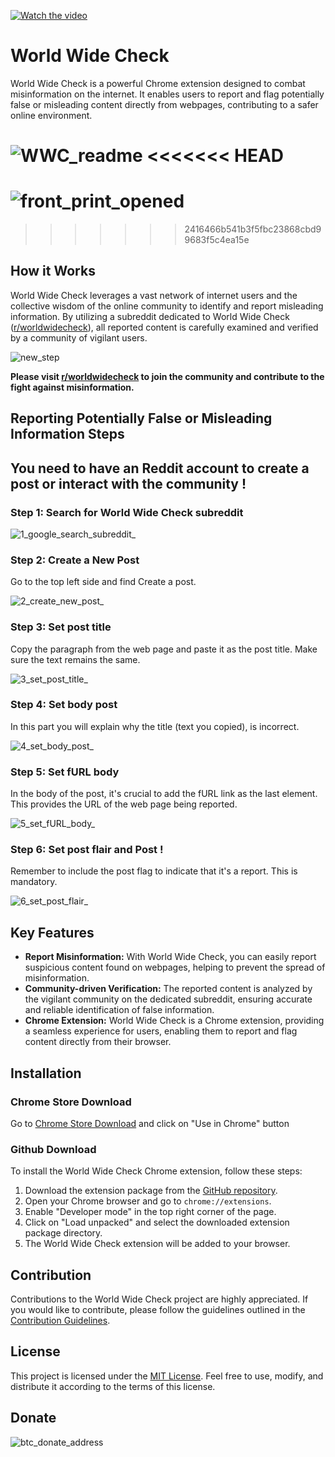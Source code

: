 [![Watch the video](https://img.youtube.com/vi/W_ShrjavdBs/maxresdefault.jpg)](https://youtu.be/W_ShrjavdBs)


# World Wide Check

World Wide Check is a powerful Chrome extension designed to combat misinformation on the internet. It enables users to report and flag potentially false or misleading content directly from webpages, contributing to a safer online environment.

![WWC_readme](https://github.com/user-attachments/assets/8e6053cd-f10b-45b0-8195-80eb5e7ae872)
<<<<<<< HEAD
=======

![front_print_opened](https://github.com/user-attachments/assets/95018f7f-e60b-479e-bf43-657779ba971c)
=======
>>>>>>> 2416466b541b3f5fbc23868cbd99683f5c4ea15e

## How it Works

World Wide Check leverages a vast network of internet users and the collective wisdom of the online community to identify and report misleading information. By utilizing a subreddit dedicated to World Wide Check ([r/worldwidecheck](https://www.reddit.com/r/worldwidecheck/)), all reported content is carefully examined and verified by a community of vigilant users.

![new_step](https://github.com/itsyoboygod/world-wide-check/assets/58955082/397f7076-7c64-4492-949d-64d42d258ba3)

**Please visit [r/worldwidecheck](https://www.reddit.com/r/worldwidecheck/) to join the community and contribute to the fight against misinformation.**

## Reporting Potentially False or Misleading Information Steps
## You need to have an Reddit account to create a post or interact with the community !

### Step 1: Search for World Wide Check subreddit

![1_google_search_subreddit_](https://github.com/user-attachments/assets/222e4a95-c89a-4324-9566-5179a12a80d5)

### Step 2: Create a New Post
Go to the top left side and find Create a post.

![2_create_new_post_](https://github.com/user-attachments/assets/8c5cd622-b108-431e-81b2-3a8afd4ebebb)

### Step 3: Set post title
Copy the paragraph from the web page and paste it as the post title. Make sure the text remains the same.

![3_set_post_title_](https://github.com/user-attachments/assets/b9378b8c-be2c-477c-9d16-e962f3dbc45a)

### Step 4: Set body post
In this part you will explain why the title (text you copied), is incorrect.

![4_set_body_post_](https://github.com/user-attachments/assets/6825c08a-e813-40ca-8cd0-8e9a609b81a4)

### Step 5: Set fURL body
In the body of the post, it's crucial to add the fURL link as the last element. This provides the URL of the web page being reported.

![5_set_fURL_body_](https://github.com/user-attachments/assets/441bdb49-887b-4a3d-b493-c532079fc25a)

### Step 6: Set post flair and Post !
Remember to include the post flag to indicate that it's a report. This is mandatory.

![6_set_post_flair_](https://github.com/user-attachments/assets/2c22eca5-ca41-4202-af6c-cd9f7701d0e2)

## Key Features

- **Report Misinformation:** With World Wide Check, you can easily report suspicious content found on webpages, helping to prevent the spread of misinformation.
- **Community-driven Verification:** The reported content is analyzed by the vigilant community on the dedicated subreddit, ensuring accurate and reliable identification of false information.
- **Chrome Extension:** World Wide Check is a Chrome extension, providing a seamless experience for users, enabling them to report and flag content directly from their browser.

## Installation

### Chrome Store Download

Go to [Chrome Store Download](https://chromewebstore.google.com/detail/world-wide-check/hhdgkliecchgaicpbjgeidiecnljmidh?hl=pt-br)
 and click on "Use in Chrome" button

### Github Download
To install the World Wide Check Chrome extension, follow these steps:

1. Download the extension package from the [GitHub repository](https://github.com/itsyoboygod/world-wide-check).
2. Open your Chrome browser and go to `chrome://extensions`.
3. Enable "Developer mode" in the top right corner of the page.
4. Click on "Load unpacked" and select the downloaded extension package directory.
5. The World Wide Check extension will be added to your browser.

## Contribution

Contributions to the World Wide Check project are highly appreciated. If you would like to contribute, please follow the guidelines outlined in the [Contribution Guidelines](CONTRIBUTING.md).

## License

This project is licensed under the [MIT License](LICENSE.md). Feel free to use, modify, and distribute it according to the terms of this license.

## Donate

![btc_donate_address](https://github.com/itsyoboygod/world-wide-check/assets/58955082/708f189c-4f69-4ba0-a453-3cb738e90f51)
